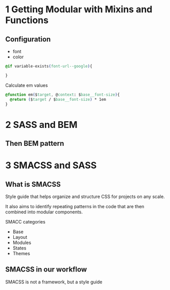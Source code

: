 # 1 Getting Modular with Mixins and Functions

## Configuration
- font
- color

```css
@if variable-exists(font-url--google){

}
```

Calculate em values

```css
@function em($target, @context: $base__font-size){
  @return ($target / $base__font-size) * 1em
}

```

# 2 SASS and BEM

## Then BEM pattern


# 3 SMACSS and SASS

## What is SMACSS

Style guide that helps organize and structure CSS for projects on any scale.

It also aims to identify repeating patterns in the code that are then combined into modular components.

SMACC categories
- Base
- Layout
- Modules
- States
- Themes

## SMACSS in our workflow

SMACSS is not a framework, but a style guide
